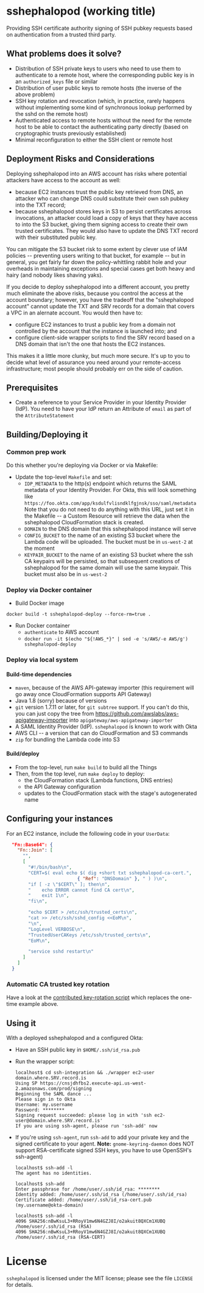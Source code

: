 # sshephalopod (working title)

Providing SSH certificate authority signing of SSH pubkey
requests based on authentication from a trusted third party.

## What problems does it solve?

* Distribution of SSH private keys to users who need to use them
  to authenticate to a remote host, where the corresponding public
  key is in an `authorized_keys` file or similar
* Distribution of user public keys to remote hosts (the inverse of
  the above problem)
* SSH key rotation and revocation (which, in practice, rarely happens
  without implementing some kind of synchronous lookup performed by the
  sshd on the remote host)
* Authenticated access to remote hosts without the need for the remote
  host to be able to contact the authenticating party directly (based
  on cryptographic trusts previously established)
* Minimal reconfiguration to either the SSH client or remote host

## Deployment Risks and Considerations

Deploying sshephalopod into an AWS account has risks where potential attackers have
access to the account as well:

* because EC2 instances trust the public key retrieved from DNS, an attacker 
  who can change DNS could substitute their own ssh pubkey into the TXT record;
* because sshephalopod stores keys in S3 to persist certificates across
  invocations, an attacker could load a copy of keys that they have access to
  into the S3 bucket, giving them signing access to create their own trusted
  certificates. They would also have to update the DNS TXT record with their
  substituted public key.

You can mitigate the S3 bucket risk to some extent by clever use of IAM policies --
preventing users writing to that bucket, for example -- but in general, you get fairly
far down the policy-whittling rabbit hole and your overheads in maintaining exceptions
and special cases get both heavy and hairy (and nobody likes shaving yaks).

If you decide to deploy sshephalopod into a different account, you pretty
much eliminate the above risks, because you control the access at the
account boundary; however, you have the tradeoff that the "sshephalopod account"
cannot update the TXT and SRV records for a domain that covers a VPC in an alernate
account. You would then have to:

* configure EC2 instances to trust a public key from a domain not controlled by the
  account that the instance is launched into; and
* configure client-side wrapper scripts to find the SRV record based on a DNS 
  domain that isn't the one that hosts the EC2 instances.

This makes it a little more clunky, but much more secure. It's up to you to decide what
level of assurance you need around your remote-access infrastructure; most people
should probably err on the side of caution.

## Prerequisites

* Create a reference to your Service Provider in your Identity 
  Provider (IdP). You need to have your IdP return an Attribute of
  `email` as part of the `AttributeStatement`

## Building/Deploying it

### Common prep work

Do this whether you're deploying via Docker or via Makefile:

* Update the top-level `Makefile` and set:
    * `IDP_METADATA` to the http(s) endpoint which returns the SAML metadata of your
      Identity Provider.  For Okta, this will look something like
      `https://foo.okta.com/app/ksdulfvlisndklfgjnsk/sso/saml/metadata`
      Note that you do not need to do anything with this URL, just set it in
      the Makefile -- a Custom Resource will retrieve the data when the 
      sshephalopod CloudFormation stack is created.
    * `DOMAIN` to the DNS domain that this sshephalopod instance will serve
    * `CONFIG_BUCKET` to the name of an existing S3 bucket where the Lambda
      code will be uploaded. The bucket must be in `us-west-2` at the moment
    * `KEYPAIR_BUCKET` to the name of an existing S3 bucket where the
      ssh CA keypairs will be persisted, so that subsequent creations of
      sshephalopod for the same domain will use the same keypair. This
      bucket must also be in `us-west-2`

### Deploy via Docker container

* Build Docker image

`docker build -t sshephalopod-deploy --force-rm=true .`

* Run Docker container
  * `authenticate` to AWS account
  * `docker run -it $(echo "${!AWS_*}" | sed -e 's/AWS/-e AWS/g') sshephalopod-deploy` 

### Deploy via local system

#### Build-time dependencies

* `maven`, because of the AWS API-gateway importer (this requirement
  will go away once CloudFormation supports API Gateway)
* Java 1.8 (sorry) because of versions
* `git` version 1.7.11 or later, for `git subtree` support. If you can't do
  this, you can just copy the tree from https://github.com/awslabs/aws-apigateway-importer
  into `apigateway/aws-apigateway-importer`
* A SAML Identity Provider (IdP). `sshephalopod` is known to work with Okta
* AWS CLI -- a version that can do CloudFormation and S3 commands
* `zip` for bundling the Lambda code into S3

#### Build/deploy

* From the top-level, run `make build` to build all the Things
* Then, from the top level, run `make deploy` to deploy:
    * the CloudFormation stack (Lambda functions, DNS entries)
    * the API Gateway configuration
    * updates to the CloudFormation stack with the stage's autogenerated name

## Configuring your instances

For an EC2 instance, include the following code in your `UserData`:

```json
  "Fn::Base64": {
    "Fn::Join": [
      "",
      [
        "#!/bin/bash\n",
        "CERT=$( eval echo $( dig +short txt sshephalopod-ca-cert.",
                          { "Ref": "DNSDomain" }, " ) )\n",
        "if [ -z \"$CERT\" ]; then\n",
        "    echo ERROR cannot find CA cert\n",
        "    exit 1\n",
        "fi\n",

        "echo $CERT > /etc/ssh/trusted_certs\n",
        "cat >> /etc/ssh/sshd_config <<EoM\n",
        "\n",
        "LogLevel VERBOSE\n",
        "TrustedUserCAKeys /etc/ssh/trusted_certs\n",
        "EoM\n",

        "service sshd restart\n"
      ]
    ]
  }
```

### Automatic CA trusted key rotation

Have a look at the [contributed key-rotation script](key-rotation/README.md)
which replaces the one-time example above.

## Using it

With a deployed sshephalopod and a configured Okta:

* Have an SSH public key in `$HOME/.ssh/id_rsa.pub`
* Run the wrapper script:

    ```
    localhost$ cd ssh-integration && ./wrapper ec2-user domain.where.SRV.record.is
    Using SP https://cnsjdhfbs2.execute-api.us-west-2.amazonaws.com/prod/signing
    Beginning the SAML dance ...
    Please sign in to Okta
    Username: my.username
    Password: ********
    Signing request succeeded: please log in with 'ssh ec2-user@domain.where.SRV.record.is'
    If you are using ssh-agent, please run 'ssh-add' now
    ```
* If you're using `ssh-agent`, run `ssh-add` to add your private key and the signed
  certificate to your agent.  **Note:** `gnome-keyring-daemon` does NOT support
  RSA-certificate signed SSH keys, you have to use OpenSSH's ssh-agent)

    ```
    localhost$ ssh-add -l
    The agent has no identities.

    localhost$ ssh-add
    Enter passphrase for /home/user/.ssh/id_rsa: ********
    Identity added: /home/user/.ssh/id_rsa (/home/user/.ssh/id_rsa)
    Certificate added: /home/user/.ssh/id_rsa-cert.pub (my.username@okta-domain)

    localhost$ ssh-add -l
    4096 SHA256:nBwKsuL3+RRoyV1mw6N4GZJ8I/o2akuit8QXCm1XUBQ /home/user/.ssh/id_rsa (RSA)
    4096 SHA256:nBwKsuL3+RRoyV1mw6N4GZJ8I/o2akuit8QXCm1XUBQ /home/user/.ssh/id_rsa (RSA-CERT)
    ```

# License

`sshephalopod` is licensed under the MIT license; please see the file `LICENSE` for
details.

